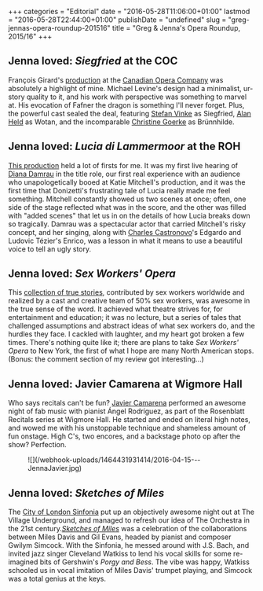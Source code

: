 +++
categories = "Editorial"
date = "2016-05-28T11:06:00+01:00"
lastmod = "2016-05-28T22:44:00+01:00"
publishDate = "undefined"
slug = "greg-jennas-opera-roundup-201516"
title = "Greg &amp; Jenna&#039;s Opera Roundup, 2015/16"
+++

## Jenna loved: *Siegfried* at the COC

François Girard's [production](http://www.schmopera.com/in-review-siegfried/) at the [Canadian Opera Company](/scene/companies/canadian-opera-company/) was absolutely a highlight of mine. Michael Levine's design had a minimalist, ur-story quality to it, and his work with perspective was something to marvel at. His evocation of Fafner the dragon is something I'll never forget. Plus, the powerful cast sealed the deal, featuring [Stefan Vinke](/scene/people/stefan-vinke/) as Siegfried, [Alan Held](/talking-with-singers-alad-held/) as Wotan, and the incomparable [Christine Goerke](/talking-with-singers-christine-goerke/) as Brünnhilde.

## Jenna loved: *Lucia di Lammermoor* at the ROH

[This production](/in-review-lucia-di-lammermoor-at-roh/) held a lot of firsts for me. It was my first live hearing of [Diana Damrau](/scene/people/diana-damrau/) in the title role, our first real experience with an audience who unapologetically booed at Katie Mitchell's production, and it was the first time that Donizetti's frustrating tale of Lucia really made me feel something. Mitchell constantly showed us two scenes at once; often, one side of the stage reflected what was in the score, and the other was filled with "added scenes" that let us in on the details of how Lucia breaks down so tragically. Damrau was a spectacular actor that carried Mitchell's risky concept, and her singing, along with [Charles Castronovo](/scene/people/charles-castronovo/)'s Edgardo and Ludovic Tézier's Enrico, was a lesson in what it means to use a beautiful voice to tell an ugly story.

## Jenna loved: *Sex Workers' Opera*

This [collection of true stories](/in-review-sex-workers-opera/), contributed by sex workers worldwide and realized by a cast and creative team of 50% sex workers, was awesome in the true sense of the word. It achieved what theatre strives for, for entertainment and education; it was no lecture, but a series of tales that challenged assumptions and abstract ideas of what sex workers do, and the hurdles they face. I cackled with laughter, and my heart got broken a few times. There's nothing quite like it; there are plans to take *Sex Workers' Opera* to New York, the first of what I hope are many North American stops. (Bonus: the comment section of my review got interesting...)

## Jenna loved: Javier Camarena at Wigmore Hall

Who says recitals can't be fun? [Javier Camarena](/in-review-javier-camarena-at-wigmore-hall/) performed an awesome night of fab music with pianist Ángel Rodríguez, as part of the Rosenblatt Recitals series at Wigmore Hall. He started and ended on literal high notes, and wowed me with his unstoppable technique and shameless amount of fun onstage. High C's, two encores, and a backstage photo op after the show? Perfection.

<figure data-type="image">
![](/webhook-uploads/1464431931414/2016-04-15---JennaJavier.jpg)
</figure>

## Jenna loved: *Sketches of Miles*

The [City of London Sinfonia](/scene/companies/city-of-london-sinfonia/) put up an objectively awesome night out at The Village Underground, and managed to refresh our idea of The Orchestra in the 21st century.[*Sketches of Miles*](/great-nights-sketches-of-miles/) was a celebration of the collaborations between Miles Davis and Gil Evans, headed by pianist and composer Gwilym Simcock. With the Sinfonia, he messed around with J.S. Bach, and invited jazz singer Cleveland Watkiss to lend his vocal skills for some re-imagined bits of Gershwin's *Porgy and Bess*. The vibe was happy, Watkiss schooled us in vocal imitation of Miles Davis' trumpet playing, and Simcock was a total genius at the keys.
